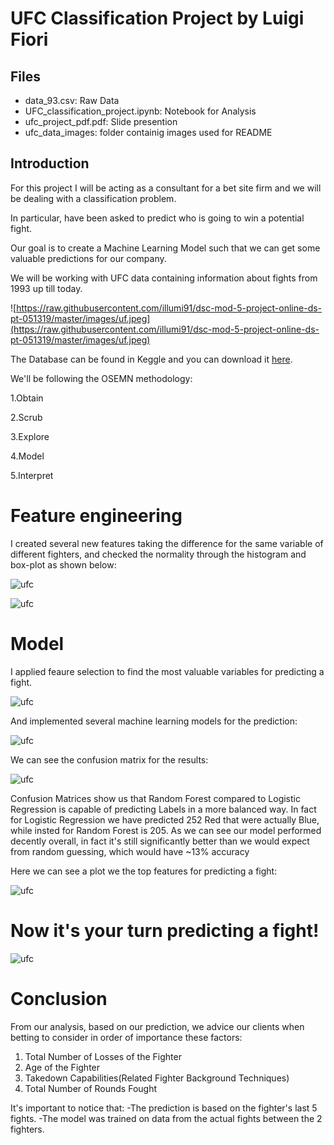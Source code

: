 # UFC Classification Project by Luigi Fiori

## Files 

- data_93.csv: Raw Data
- UFC_classification_project.ipynb: Notebook for Analysis
- ufc_project_pdf.pdf: Slide presention
- ufc_data_images: folder containig images used for README

## Introduction

For this project I will be acting as a consultant for a bet site firm and we will be dealing with a classification problem. 

In particular, have been asked to predict who is going to win a potential fight.

Our goal is to create a Machine Learning Model such that we can get some valuable predictions for our company.

We will be working with UFC data containing information about fights from 1993 up till today.

![https://raw.githubusercontent.com/illumi91/dsc-mod-5-project-online-ds-pt-051319/master/images/uf.jpeg](https://raw.githubusercontent.com/illumi91/dsc-mod-5-project-online-ds-pt-051319/master/images/uf.jpeg)

The Database can be found in Keggle and you can download it [here](https://www.kaggle.com/rajeevw/ufcdata).

We'll be following the OSEMN methodology:

1.Obtain

2.Scrub

3.Explore

4.Model

5.Interpret

# Feature engineering

I created several new features taking the difference for the same variable of different fighters, and checked the normality through the histogram and box-plot as shown below:

![ufc](https://raw.githubusercontent.com/illumi91/Predicting-UFC-outcomes/master/ufc_data_images/Capture.PNG)

![ufc](https://github.com/illumi91/Predicting-UFC-outcomes/blob/master/ufc_data_images/box_plot.PNG)

# Model

I applied feaure selection to find the most valuable variables for predicting a fight.

![ufc](https://raw.githubusercontent.com/illumi91/Predicting-UFC-outcomes/master/ufc_data_images/feature_select.PNG)

And implemented several machine learning models for the prediction:

![ufc](https://raw.githubusercontent.com/illumi91/Predicting-UFC-outcomes/master/ufc_data_images/top_mach_learn.PNG)

We can see the confusion matrix for the results:

![ufc](https://raw.githubusercontent.com/illumi91/Predicting-UFC-outcomes/master/ufc_data_images/conf_matr.PNG)

Confusion Matrices show us that Random Forest compared to Logistic Regression is capable of predicting Labels in a more balanced way.
In fact for Logistic Regression we have predicted 252 Red that were actually Blue, while insted for Random Forest is 205.
As we can see our model performed decently overall, in fact it's still significantly better than we would expect from random guessing, which would have ~13% accuracy

Here we can see a plot we the top features for predicting a fight:

![ufc](https://raw.githubusercontent.com/illumi91/Predicting-UFC-outcomes/master/ufc_data_images/top_feat.PNG)

# Now it's your turn predicting a fight!

![ufc](https://raw.githubusercontent.com/illumi91/Predicting-UFC-outcomes/master/ufc_data_images/predict.PNG)

# Conclusion


From our analysis, based on our prediction, we advice our clients when betting to consider in order of importance these factors:

1. Total Number of Losses of the Fighter
2. Age of the Fighter
3. Takedown Capabilities(Related Fighter Background Techniques)
4. Total Number of Rounds Fought


It's important to notice that:
-The prediction is based on the fighter's last 5 fights.
-The model was trained on data from the actual fights between the 2 fighters.